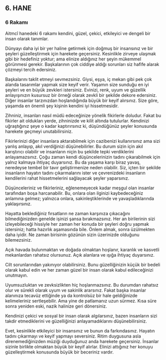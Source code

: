 ## 6. HANE
### 6 Rakamı

Aitmcî hanedeki 6 rakamı kendini, güzel, çekici, etkileyici ve dengeli bir insan olarak tanımlar.

Dünyayı daha iyi bir yer haline getirmek için doğmuş bir insansınız ve bir şeyleri güzelleştirmek için harekete geçersiniz. Kesinlikle zirveye ulaşmak gibi bir hedefiniz yoktur; ama elinize aldığınız her şeyin mükemmel görünmesi gerekir. Başkalarının çok ciddiye aldığı sorunları siz hafife alarak çözmeyi tercih edersiniz.

Başkalarını taklit etmeyi sevmezsiniz. Giysi, eşya, iç mekan gibi pek çok alanda tasarımlar yapmak size keyif verir. Yaşamın size sunduğu en iyi şeyleri ve en büyük zevkleri istersiniz. Evinizi, renk, uyum ve güzellik anlayışınızın kusursuz bir örneği olarak zevkli bir şekilde dekore edersiniz. Diğer insanlar tarzınızdan hoşlandığında büyük bir keyif alırsınız. Size göre, yaşamda en önemli şey kişinin kendini iyi hissetmesidir.

Zihniniz, insanları nasıl müdü edeceğinize yönelik fikirlerle doludur. Fakat bu fikirler ait oldukları yerde, zihninizde ve kilit altında tutulurlar. Kendinizi uğraştığınız şeye o kadar kaptırırsınız ki, düşündüğünüz şeyler konusunda harekete geçmeyi unutabilirsiniz.

Fikirlerinizi diğer insanlara aktarabilmek için cazibenizi kullanırsınız ama sizi yanlış anlayıp, akıl verdiğinizi düşünebilirler. Bu durum sizin için akıl karıştırıcı olabilir ve insanların niçin bu şekilde tepki verdiklerini anlayamazsınız. Çoğu zaman kendi düşüncelerinizin tadını çıkarabilmek için yalnız kalmaya ihtiyaç duyarsınız. Bu da yaşama karşı biraz yavaş, neredeyse tembel bir tavır geliştirmenize neden olabilir. Siz, içten bir şekilde insanların hayatın tadını çıkarmalarını ister ve çevrenizdeki insanların kendilerini rahat hissetmelerini sağlayacak şeyler yaparsınız.

Düşünceleriniz ve fikirleriniz, eğlenemeyecek kadar meşgul olan insanlar tarafından boşa harcanabilir. Bu, onlara olan ilginizi kaybedeceğiniz anlamına gelmez; yalnızca onlara, sakinleştiklerinde ve yavaşladıklarında yaklaşırsınız.

Hayatta beklediğiniz fırsatların ne zaman karşınıza çıkacağını bilmediğinizden genelde işinizi şansa bırakmazsınız. Her an birilerinin sizi izleyebileceği hissiyle her zaman her konuda bir şeyleri doğru yapmak istersiniz; hatta hazırlık aşamasında bile. Önlem almak, sonra üzülmekten daha iyidir. Ne zaman birisinin gözünün sizin üzerinizde olduğunu bilemezsiniz.

Açık havada bulunmaktan ve doğada olmaktan hoşlanır, karanlık ve kasvetli mekanlardan rahatsız olursunuz. Açık alanlara ve ışığa ihtiyaç duyarsınız.

Cilt sorunlarından yakınıyor olabilirsiniz. Bunu güzelliğinizin küçük bir bedeli olarak kabul edin ve her zaman güzel bir insan olarak kabul edileceğinizi unutmayın.

Uyumsuzluktan ve zevksizlikten hiç hoşlanmazsınız. Bu durumdan rahatsız olur ve sürekli olarak uyum ve sakinlik ararsınız. Fakat başka insanlar alanınıza tecavüz ettiğinde ya da kontrolsüz bir hale geldiğinizde kelimeleriniz sertleşebilir. Ama yine de patlamanız uzun sürmez. Kısa süre sonra yeniden eski, nazik halinize geri dönersiniz. 

Kendinizi çekici ve sosyal bir insan olarak algılarsınız, bazen insanların sizi takdir etmediklerini ve güzelliğinizi anlayamadıklarını düşünebilirsiniz.

Evet, kesinlikle etkileyici bir insansınız ve bunun da farkındasınız. Hayatın tadını çıkarmayı ve keyif yapmayı seversiniz. Ritim duygusuna asla direnemediğinizden müziği duyduğunuz anda harekete geçersiniz. İnsanlar sizinle birlikte olmaktan büyük bir keyif alırlar. Elinizi attığınız her konuyu güzelleştirmek konusunda büyük bir beceriniz vardır. 
